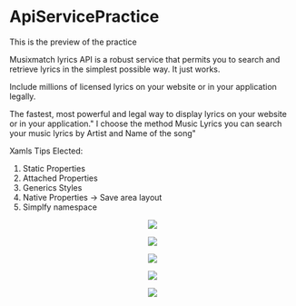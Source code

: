 # ApiServicePractice
This is the preview of the practice

Musixmatch lyrics API is a robust service that permits you to search and retrieve lyrics in the simplest possible way. It just works.

Include millions of licensed lyrics on your website or in your application legally.

The fastest, most powerful and legal way to display lyrics on your website or in your application."
I choose the method Music Lyrics you can search your music lyrics by Artist and Name of the song"

Xamls Tips Elected:

1. Static Properties
2. Attached Properties
3. Generics Styles
4. Native Properties -> Save area layout
5. Simplfy namespace

<p align="center">
  <img src="App2.png"/>
 </p>
<p align="center">
  <img src="App1.png"/>
</p>
<p align="center">
  <img src="app5.png"/>
</p>
<p align="center">
  <img src="app6.png"/>
</p>
<p align="center">
  <img src="app7.png"/>
</p>
